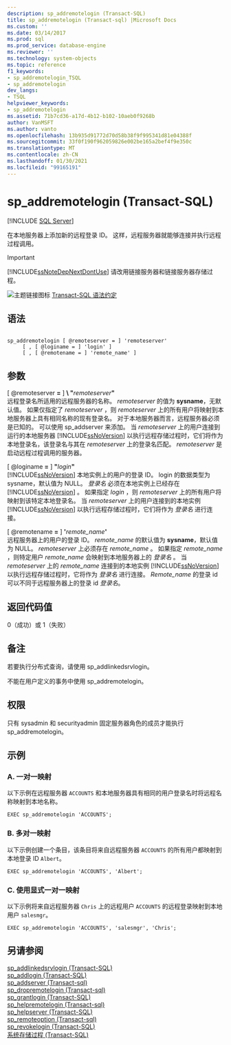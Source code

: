 ```yaml
---
description: sp_addremotelogin (Transact-SQL)
title: sp_addremotelogin (Transact-sql) |Microsoft Docs
ms.custom: ''
ms.date: 03/14/2017
ms.prod: sql
ms.prod_service: database-engine
ms.reviewer: ''
ms.technology: system-objects
ms.topic: reference
f1_keywords:
- sp_addremotelogin_TSQL
- sp_addremotelogin
dev_langs:
- TSQL
helpviewer_keywords:
- sp_addremotelogin
ms.assetid: 71b7cd36-a17d-4b12-b102-10aeb0f9268b
author: VanMSFT
ms.author: vanto
ms.openlocfilehash: 13b935d91772d70d58b38f9f995341d81e04388f
ms.sourcegitcommit: 33f0f190f962059826e002be165a2bef4f9e350c
ms.translationtype: MT
ms.contentlocale: zh-CN
ms.lasthandoff: 01/30/2021
ms.locfileid: "99165191"
---
```

# <a name="sp_addremotelogin-transact-sql"></a>sp_addremotelogin (Transact-SQL)
[!INCLUDE [SQL Server](../../includes/applies-to-version/sqlserver.md)]

  在本地服务器上添加新的远程登录 ID。 这样，远程服务器就能够连接并执行远程过程调用。  
  
> [!IMPORTANT]  
>  [!INCLUDE[ssNoteDepNextDontUse](../../includes/ssnotedepnextdontuse-md.md)] 请改用链接服务器和链接服务器存储过程。  
  
 ![主题链接图标](../../database-engine/configure-windows/media/topic-link.gif "“主题链接”图标") [Transact-SQL 语法约定](../../t-sql/language-elements/transact-sql-syntax-conventions-transact-sql.md)  
  
## <a name="syntax"></a>语法  
  
```  
  
sp_addremotelogin [ @remoteserver = ] 'remoteserver'   
     [ , [ @loginame = ] 'login' ]   
     [ , [ @remotename = ] 'remote_name' ]  
```  
  
## <a name="arguments"></a>参数  
 [ @remoteserver **=** ] **\ "**_remoteserver_**"**  
 远程登录名所适用的远程服务器的名称。 *remoteserver* 的值为 **sysname**，无默认值。 如果仅指定了 *remoteserver* ，则 *remoteserver* 上的所有用户将映射到本地服务器上具有相同名称的现有登录名。 对于本地服务器而言，远程服务器必须是已知的。 可以使用 sp_addserver 来添加。 当 *remoteserver* 上的用户连接到运行的本地服务器 [!INCLUDE[ssNoVersion](../../includes/ssnoversion-md.md)] 以执行远程存储过程时，它们将作为本地登录名，该登录名与其在 *remoteserver* 上的登录名匹配。 *remoteserver* 是启动远程过程调用的服务器。  
  
 [ @loginame **=** ] **"**_login_**"**  
 [!INCLUDE[ssNoVersion](../../includes/ssnoversion-md.md)] 本地实例上的用户的登录 ID。 login 的数据类型为 sysname，默认值为 NULL。 *登录名* 必须在本地实例上已经存在 [!INCLUDE[ssNoVersion](../../includes/ssnoversion-md.md)] 。 如果指定 *login* ，则 *remoteserver* 上的所有用户将映射到该特定本地登录名。 当 *remoteserver* 上的用户连接到的本地实例 [!INCLUDE[ssNoVersion](../../includes/ssnoversion-md.md)] 以执行远程存储过程时，它们将作为 *登录名* 进行连接。  
  
 [ @remotename **=** ] **'**_remote_name_**'**  
 远程服务器上的用户的登录 ID。 *remote_name* 的默认值为 **sysname**，默认值为 NULL。 *remoteserver* 上必须存在 *remote_name* 。 如果指定 *remote_name* ，则特定用户 *remote_name* 会映射到本地服务器上的 *登录名* 。 当 *remoteserver* 上的 *remote_name* 连接到的本地实例 [!INCLUDE[ssNoVersion](../../includes/ssnoversion-md.md)] 以执行远程存储过程时，它将作为 *登录名* 进行连接。 *Remote_name* 的登录 id 可以不同于远程服务器上的登录 id *登录名*。  
  
## <a name="return-code-values"></a>返回代码值  
 0（成功）或 1（失败）  
  
## <a name="remarks"></a>备注  
 若要执行分布式查询，请使用 sp_addlinkedsrvlogin。  
  
 不能在用户定义的事务中使用 sp_addremotelogin。  
  
## <a name="permissions"></a>权限  
 只有 sysadmin 和 securityadmin 固定服务器角色的成员才能执行 sp_addremotelogin。  
  
## <a name="examples"></a>示例  
  
### <a name="a-mapping-one-to-one"></a>A. 一对一映射  
 以下示例在远程服务器 `ACCOUNTS` 和本地服务器具有相同的用户登录名时将远程名称映射到本地名称。  
  
```  
EXEC sp_addremotelogin 'ACCOUNTS';  
```  
  
### <a name="b-mapping-many-to-one"></a>B. 多对一映射  
 以下示例创建一个条目，该条目将来自远程服务器 `ACCOUNTS` 的所有用户都映射到本地登录 ID `Albert`。  
  
```  
EXEC sp_addremotelogin 'ACCOUNTS', 'Albert';  
```  
  
### <a name="c-using-explicit-one-to-one-mapping"></a>C. 使用显式一对一映射  
 以下示例将来自远程服务器 `Chris` 上的远程用户 `ACCOUNTS` 的远程登录映射到本地用户 `salesmgr`。  
  
```  
EXEC sp_addremotelogin 'ACCOUNTS', 'salesmgr', 'Chris';  
```  
  
## <a name="see-also"></a>另请参阅  
 [sp_addlinkedsrvlogin &#40;Transact-SQL&#41;](../../relational-databases/system-stored-procedures/sp-addlinkedsrvlogin-transact-sql.md)   
 [sp_addlogin (Transact-SQL)](../../relational-databases/system-stored-procedures/sp-addlogin-transact-sql.md)   
 [sp_addserver &#40;Transact-sql&#41;](../../relational-databases/system-stored-procedures/sp-addserver-transact-sql.md)   
 [sp_dropremotelogin &#40;Transact-sql&#41;](../../relational-databases/system-stored-procedures/sp-dropremotelogin-transact-sql.md)   
 [sp_grantlogin (Transact-SQL)](../../relational-databases/system-stored-procedures/sp-grantlogin-transact-sql.md)   
 [sp_helpremotelogin &#40;Transact-sql&#41;](../../relational-databases/system-stored-procedures/sp-helpremotelogin-transact-sql.md)   
 [sp_helpserver (Transact-SQL)](../../relational-databases/system-stored-procedures/sp-helpserver-transact-sql.md)   
 [sp_remoteoption &#40;Transact-sql&#41;](../../relational-databases/system-stored-procedures/sp-remoteoption-transact-sql.md)   
 [sp_revokelogin (Transact-SQL)](../../relational-databases/system-stored-procedures/sp-revokelogin-transact-sql.md)   
 [系统存储过程 (Transact-SQL)](../../relational-databases/system-stored-procedures/system-stored-procedures-transact-sql.md)  
  
  
